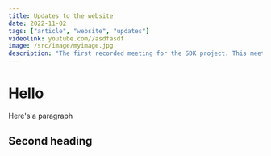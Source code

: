 ```yaml
---
title: Updates to the website
date: 2022-11-02
tags: ["article", "website", "updates"]
videolink: youtube.com//asdfasdf
image: /src/image/myimage.jpg
description: "The first recorded meeting for the SDK project. This meeting covered changes to the roadmap after the completion of the first revision of the Architecture document (milestone #1). The conversation then shifts to technical discussions about how the new “kits” within the project will be developed and utilized in the future."
---
```



# Hello

Here's a paragraph

## Second heading

